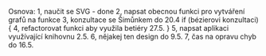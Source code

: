 Osnova:
1, naučit se SVG - done
2, napsat obecnou funkci pro vytváření grafů na funkce
3, konzultace se Šimůnkem do 20.4
if (bézierovi konzultaci){
4, refactorovat funkci aby využila betiéry 27.5.
}
5, napsat aplikaci využívající knihovnu 2.5.
6, nějakej ten design do 9.5.
7, čas na opravu chyb do 16.5.
